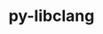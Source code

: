 ---
title: "py-libclang"
layout: cache
categories: [package, develop]
meta: {"compilers": ["gcc@=11.4.0", "gcc@=13.2.0"], "num_specs": 57, "num_specs_by_stack": {"e4s": 9, "e4s-neoverse_v1": 2, "ml-linux-aarch64-cpu": 8, "ml-linux-aarch64-cuda": 9, "ml-linux-x86_64-cpu": 9, "ml-linux-x86_64-cuda": 9, "ml-linux-x86_64-rocm": 11, "root": 57}, "oss": ["ubuntu22.04", "ubuntu24.04"], "platforms": ["linux"], "stacks": ["e4s", "e4s-neoverse_v1", "ml-linux-aarch64-cpu", "ml-linux-aarch64-cuda", "ml-linux-x86_64-cpu", "ml-linux-x86_64-cuda", "ml-linux-x86_64-rocm", "root"], "targets": ["aarch64", "neoverse_v1", "x86_64_v3"], "versions": ["16.0.0"]}
spec_details: [{"compiler": "gcc@=13.2.0", "hash": "3uei563gmyqcayzjlpla4jfibdvuxrlp", "os": "ubuntu24.04", "platform": "linux", "size": "-", "stacks": ["ml-linux-aarch64-cuda", "root"], "target": "aarch64", "variants": ["build_system=python_pip"], "versions": ["16.0.0"]}, {"compiler": "gcc@=13.2.0", "hash": "3xpq47o4wgtkos5gzw3bkohjhdbim2pf", "os": "ubuntu24.04", "platform": "linux", "size": "-", "stacks": ["ml-linux-x86_64-rocm", "root"], "target": "x86_64_v3", "variants": ["build_system=python_pip"], "versions": ["16.0.0"]}, {"compiler": "gcc@=13.2.0", "hash": "4j5wpj7ualc3f4xntm3na42gzklhox3o", "os": "ubuntu24.04", "platform": "linux", "size": "-", "stacks": ["ml-linux-x86_64-rocm", "root"], "target": "x86_64_v3", "variants": ["build_system=python_pip"], "versions": ["16.0.0"]}, {"compiler": "gcc@=11.4.0", "hash": "5fclnfcwdrj3c6xp5z6otbgh24qp64td", "os": "ubuntu22.04", "platform": "linux", "size": "-", "stacks": ["e4s", "root"], "target": "x86_64_v3", "variants": ["build_system=python_pip"], "versions": ["16.0.0"]}, {"compiler": "gcc@=13.2.0", "hash": "5mvedl2lg4eapyese45wfoiwohsbo3pa", "os": "ubuntu24.04", "platform": "linux", "size": "-", "stacks": ["ml-linux-x86_64-cpu", "root"], "target": "x86_64_v3", "variants": ["build_system=python_pip"], "versions": ["16.0.0"]}, {"compiler": "gcc@=13.2.0", "hash": "5ujcu4yw35w5rv7wvoa42d4acoru7kp4", "os": "ubuntu24.04", "platform": "linux", "size": "-", "stacks": ["ml-linux-x86_64-cuda", "root"], "target": "x86_64_v3", "variants": ["build_system=python_pip"], "versions": ["16.0.0"]}, {"compiler": "gcc@=13.2.0", "hash": "6oq5twplkxfjiuunfzzumweewvh4dakl", "os": "ubuntu24.04", "platform": "linux", "size": "-", "stacks": ["ml-linux-x86_64-rocm", "root"], "target": "x86_64_v3", "variants": ["build_system=python_pip"], "versions": ["16.0.0"]}, {"compiler": "gcc@=13.2.0", "hash": "77eflrjn2ohwnltwu4sfmoeubun65jov", "os": "ubuntu24.04", "platform": "linux", "size": "-", "stacks": ["ml-linux-x86_64-cpu", "root"], "target": "x86_64_v3", "variants": ["build_system=python_pip"], "versions": ["16.0.0"]}, {"compiler": "gcc@=13.2.0", "hash": "7liosfcpzbko3i33kicv3l22osg4tksa", "os": "ubuntu24.04", "platform": "linux", "size": "-", "stacks": ["ml-linux-x86_64-cuda", "root"], "target": "x86_64_v3", "variants": ["build_system=python_pip"], "versions": ["16.0.0"]}, {"compiler": "gcc@=13.2.0", "hash": "ad6qz2jjnneknfchpplsc75p25fxdu3a", "os": "ubuntu24.04", "platform": "linux", "size": "-", "stacks": ["ml-linux-aarch64-cpu", "root"], "target": "aarch64", "variants": ["build_system=python_pip"], "versions": ["16.0.0"]}, {"compiler": "gcc@=13.2.0", "hash": "ah2nnnztjvsmmpc4colmnmekgqf2azjg", "os": "ubuntu24.04", "platform": "linux", "size": "-", "stacks": ["ml-linux-x86_64-cpu", "root"], "target": "x86_64_v3", "variants": ["build_system=python_pip"], "versions": ["16.0.0"]}, {"compiler": "gcc@=13.2.0", "hash": "ajbdcauofsc2f2n7lkojpgyjjepuj5lv", "os": "ubuntu24.04", "platform": "linux", "size": "-", "stacks": ["ml-linux-x86_64-cuda", "root"], "target": "x86_64_v3", "variants": ["build_system=python_pip"], "versions": ["16.0.0"]}, {"compiler": "gcc@=13.2.0", "hash": "alsgzn3syb43re3x4qt4rd4ogtsn3nlq", "os": "ubuntu24.04", "platform": "linux", "size": "-", "stacks": ["ml-linux-x86_64-cuda", "root"], "target": "x86_64_v3", "variants": ["build_system=python_pip"], "versions": ["16.0.0"]}, {"compiler": "gcc@=13.2.0", "hash": "aof5r4jeun7o4b3p6rgvuxo5i3yl2zcf", "os": "ubuntu24.04", "platform": "linux", "size": "-", "stacks": ["ml-linux-aarch64-cpu", "root"], "target": "aarch64", "variants": ["build_system=python_pip"], "versions": ["16.0.0"]}, {"compiler": "gcc@=13.2.0", "hash": "as5ft2t4mldzxlo5rz6juembvbb44hqp", "os": "ubuntu24.04", "platform": "linux", "size": "-", "stacks": ["ml-linux-aarch64-cuda", "root"], "target": "aarch64", "variants": ["build_system=python_pip"], "versions": ["16.0.0"]}, {"compiler": "gcc@=13.2.0", "hash": "avbasrfc2lsi7bey6mgbj7yd7evk7lvg", "os": "ubuntu24.04", "platform": "linux", "size": "-", "stacks": ["ml-linux-x86_64-rocm", "root"], "target": "x86_64_v3", "variants": ["build_system=python_pip"], "versions": ["16.0.0"]}, {"compiler": "gcc@=13.2.0", "hash": "cpca4lpetvhor7newz3c76hh425rrvsq", "os": "ubuntu24.04", "platform": "linux", "size": "-", "stacks": ["ml-linux-x86_64-cpu", "root"], "target": "x86_64_v3", "variants": ["build_system=python_pip"], "versions": ["16.0.0"]}, {"compiler": "gcc@=11.4.0", "hash": "d5e3svlqckqwwkgvwonb3llme2hxqzhj", "os": "ubuntu22.04", "platform": "linux", "size": "-", "stacks": ["e4s-neoverse_v1", "root"], "target": "neoverse_v1", "variants": ["build_system=python_pip"], "versions": ["16.0.0"]}, {"compiler": "gcc@=11.4.0", "hash": "eysdoiwsqphueu645czzxhjq6n7zhugc", "os": "ubuntu22.04", "platform": "linux", "size": "-", "stacks": ["e4s", "root"], "target": "x86_64_v3", "variants": ["build_system=python_pip"], "versions": ["16.0.0"]}, {"compiler": "gcc@=13.2.0", "hash": "ezzoqmct73ng4uoimkrvoeda3fsjeeao", "os": "ubuntu24.04", "platform": "linux", "size": "-", "stacks": ["ml-linux-aarch64-cuda", "root"], "target": "aarch64", "variants": ["build_system=python_pip"], "versions": ["16.0.0"]}, {"compiler": "gcc@=13.2.0", "hash": "hikbmwnk5uubex7v7tcuxrmirof6ftbt", "os": "ubuntu24.04", "platform": "linux", "size": "-", "stacks": ["ml-linux-x86_64-cpu", "root"], "target": "x86_64_v3", "variants": ["build_system=python_pip"], "versions": ["16.0.0"]}, {"compiler": "gcc@=13.2.0", "hash": "ij64yjhbmxcaffmuuy4qvsxq7kp5rnkw", "os": "ubuntu24.04", "platform": "linux", "size": "-", "stacks": ["ml-linux-aarch64-cpu", "root"], "target": "aarch64", "variants": ["build_system=python_pip"], "versions": ["16.0.0"]}, {"compiler": "gcc@=13.2.0", "hash": "jwofsgvtjc37ltwdbxi7kphebsxc2q4w", "os": "ubuntu24.04", "platform": "linux", "size": "-", "stacks": ["ml-linux-x86_64-rocm", "root"], "target": "x86_64_v3", "variants": ["build_system=python_pip"], "versions": ["16.0.0"]}, {"compiler": "gcc@=13.2.0", "hash": "k7a7irqqqts6tbiajxn4pdxgpfuilclk", "os": "ubuntu24.04", "platform": "linux", "size": "-", "stacks": ["ml-linux-x86_64-rocm", "root"], "target": "x86_64_v3", "variants": ["build_system=python_pip"], "versions": ["16.0.0"]}, {"compiler": "gcc@=13.2.0", "hash": "kaosilgaktx7x2w2oapyuezb5f6vz5c6", "os": "ubuntu24.04", "platform": "linux", "size": "-", "stacks": ["ml-linux-aarch64-cpu", "root"], "target": "aarch64", "variants": ["build_system=python_pip"], "versions": ["16.0.0"]}, {"compiler": "gcc@=13.2.0", "hash": "kf4ocuabisftu4cpl6y6idkelt3dkh5n", "os": "ubuntu24.04", "platform": "linux", "size": "-", "stacks": ["ml-linux-x86_64-cuda", "root"], "target": "x86_64_v3", "variants": ["build_system=python_pip"], "versions": ["16.0.0"]}, {"compiler": "gcc@=13.2.0", "hash": "kxr7bk7nijzhn6tz47z3aeanxcs6qr3z", "os": "ubuntu24.04", "platform": "linux", "size": "-", "stacks": ["ml-linux-x86_64-rocm", "root"], "target": "x86_64_v3", "variants": ["build_system=python_pip"], "versions": ["16.0.0"]}, {"compiler": "gcc@=13.2.0", "hash": "kysjt4r2ayaie7vhiqdflimjhugqmtoq", "os": "ubuntu24.04", "platform": "linux", "size": "-", "stacks": ["ml-linux-aarch64-cpu", "root"], "target": "aarch64", "variants": ["build_system=python_pip"], "versions": ["16.0.0"]}, {"compiler": "gcc@=13.2.0", "hash": "lc2uf2rnlzxbtsa2xlqjdxpoebtr3j5y", "os": "ubuntu24.04", "platform": "linux", "size": "-", "stacks": ["ml-linux-aarch64-cpu", "root"], "target": "aarch64", "variants": ["build_system=python_pip"], "versions": ["16.0.0"]}, {"compiler": "gcc@=13.2.0", "hash": "lczbwmqsvn6hh23qpyz4qzp6tzxq42yb", "os": "ubuntu24.04", "platform": "linux", "size": "-", "stacks": ["ml-linux-aarch64-cuda", "root"], "target": "aarch64", "variants": ["build_system=python_pip"], "versions": ["16.0.0"]}, {"compiler": "gcc@=13.2.0", "hash": "lr4lpqzmwakkn4mx6nt6dsspoai73vqo", "os": "ubuntu24.04", "platform": "linux", "size": "-", "stacks": ["ml-linux-x86_64-cpu", "root"], "target": "x86_64_v3", "variants": ["build_system=python_pip"], "versions": ["16.0.0"]}, {"compiler": "gcc@=11.4.0", "hash": "lsxrazikgdqeji3jpdqjrvqs6uw42lm7", "os": "ubuntu22.04", "platform": "linux", "size": "-", "stacks": ["e4s-neoverse_v1", "root"], "target": "neoverse_v1", "variants": ["build_system=python_pip"], "versions": ["16.0.0"]}, {"compiler": "gcc@=13.2.0", "hash": "meqk4zridrdy64ewnn32ypcstbudxwmu", "os": "ubuntu24.04", "platform": "linux", "size": "-", "stacks": ["ml-linux-x86_64-cuda", "root"], "target": "x86_64_v3", "variants": ["build_system=python_pip"], "versions": ["16.0.0"]}, {"compiler": "gcc@=13.2.0", "hash": "n4kxmzcy4nub5lxlh6527bptbp3fgm6c", "os": "ubuntu24.04", "platform": "linux", "size": "-", "stacks": ["ml-linux-x86_64-rocm", "root"], "target": "x86_64_v3", "variants": ["build_system=python_pip"], "versions": ["16.0.0"]}, {"compiler": "gcc@=11.4.0", "hash": "of4s3hhsby72z2j7utzqmta2ukwgem6e", "os": "ubuntu22.04", "platform": "linux", "size": "-", "stacks": ["e4s", "root"], "target": "x86_64_v3", "variants": ["build_system=python_pip"], "versions": ["16.0.0"]}, {"compiler": "gcc@=13.2.0", "hash": "ooq24h56k235dt3c57ebbd6gufta7lq6", "os": "ubuntu24.04", "platform": "linux", "size": "-", "stacks": ["ml-linux-aarch64-cuda", "root"], "target": "aarch64", "variants": ["build_system=python_pip"], "versions": ["16.0.0"]}, {"compiler": "gcc@=13.2.0", "hash": "payoimbpzs5csrud2u3woyn43gegbmes", "os": "ubuntu24.04", "platform": "linux", "size": "-", "stacks": ["ml-linux-x86_64-cuda", "root"], "target": "x86_64_v3", "variants": ["build_system=python_pip"], "versions": ["16.0.0"]}, {"compiler": "gcc@=13.2.0", "hash": "qm3wcwz7lzxq3mzhkkwlnmckue5rxdh2", "os": "ubuntu24.04", "platform": "linux", "size": "-", "stacks": ["ml-linux-aarch64-cpu", "root"], "target": "aarch64", "variants": ["build_system=python_pip"], "versions": ["16.0.0"]}, {"compiler": "gcc@=11.4.0", "hash": "qy6bbbhigssdknjoypmbsxgitnnfhl7y", "os": "ubuntu22.04", "platform": "linux", "size": "-", "stacks": ["e4s", "root"], "target": "x86_64_v3", "variants": ["build_system=python_pip"], "versions": ["16.0.0"]}, {"compiler": "gcc@=11.4.0", "hash": "r2jhelkct5alhalzbicz2z7hbon6jsdd", "os": "ubuntu22.04", "platform": "linux", "size": "-", "stacks": ["e4s", "root"], "target": "x86_64_v3", "variants": ["build_system=python_pip"], "versions": ["16.0.0"]}, {"compiler": "gcc@=13.2.0", "hash": "ra644mt2qx7ymijlgk5iufiiu47msmxm", "os": "ubuntu24.04", "platform": "linux", "size": "-", "stacks": ["ml-linux-x86_64-cuda", "root"], "target": "x86_64_v3", "variants": ["build_system=python_pip"], "versions": ["16.0.0"]}, {"compiler": "gcc@=11.4.0", "hash": "sij2usnrjtnyisrbwcak2ekllmyyfdat", "os": "ubuntu22.04", "platform": "linux", "size": "-", "stacks": ["e4s", "root"], "target": "x86_64_v3", "variants": ["build_system=python_pip"], "versions": ["16.0.0"]}, {"compiler": "gcc@=11.4.0", "hash": "sjzb2n36a74d34dh37gq64iwi6uxp42a", "os": "ubuntu22.04", "platform": "linux", "size": "-", "stacks": ["e4s", "root"], "target": "x86_64_v3", "variants": ["build_system=python_pip"], "versions": ["16.0.0"]}, {"compiler": "gcc@=13.2.0", "hash": "slpw7c47z4wtfxl7qzxygz52pkxryi2o", "os": "ubuntu24.04", "platform": "linux", "size": "-", "stacks": ["ml-linux-x86_64-cuda", "root"], "target": "x86_64_v3", "variants": ["build_system=python_pip"], "versions": ["16.0.0"]}, {"compiler": "gcc@=13.2.0", "hash": "thzzv4js4zjjg5faezckqojniyg4cejc", "os": "ubuntu24.04", "platform": "linux", "size": "-", "stacks": ["ml-linux-x86_64-rocm", "root"], "target": "x86_64_v3", "variants": ["build_system=python_pip"], "versions": ["16.0.0"]}, {"compiler": "gcc@=13.2.0", "hash": "uegotbiql6k3ccuetuygdg45g6lgld43", "os": "ubuntu24.04", "platform": "linux", "size": "-", "stacks": ["ml-linux-x86_64-rocm", "root"], "target": "x86_64_v3", "variants": ["build_system=python_pip"], "versions": ["16.0.0"]}, {"compiler": "gcc@=13.2.0", "hash": "vhkwg2c7ybotm7rkkvbs4c7drlown75h", "os": "ubuntu24.04", "platform": "linux", "size": "-", "stacks": ["ml-linux-aarch64-cpu", "root"], "target": "aarch64", "variants": ["build_system=python_pip"], "versions": ["16.0.0"]}, {"compiler": "gcc@=13.2.0", "hash": "w4us42jptgipxapjq3743dqiuimhayns", "os": "ubuntu24.04", "platform": "linux", "size": "-", "stacks": ["ml-linux-aarch64-cuda", "root"], "target": "aarch64", "variants": ["build_system=python_pip"], "versions": ["16.0.0"]}, {"compiler": "gcc@=11.4.0", "hash": "x3yqlxbguaeacjryb56cat6wmld4cacw", "os": "ubuntu22.04", "platform": "linux", "size": "-", "stacks": ["e4s", "root"], "target": "x86_64_v3", "variants": ["build_system=python_pip"], "versions": ["16.0.0"]}, {"compiler": "gcc@=13.2.0", "hash": "xbydbofi5qitnayrham5eatzazrwh6r4", "os": "ubuntu24.04", "platform": "linux", "size": "-", "stacks": ["ml-linux-aarch64-cuda", "root"], "target": "aarch64", "variants": ["build_system=python_pip"], "versions": ["16.0.0"]}, {"compiler": "gcc@=13.2.0", "hash": "xctemrb3g36dbqthod7nxm6xd34xn5i2", "os": "ubuntu24.04", "platform": "linux", "size": "-", "stacks": ["ml-linux-x86_64-cpu", "root"], "target": "x86_64_v3", "variants": ["build_system=python_pip"], "versions": ["16.0.0"]}, {"compiler": "gcc@=13.2.0", "hash": "xhlkiwrtzuxwil5ng3d7qr25mpapesoy", "os": "ubuntu24.04", "platform": "linux", "size": "-", "stacks": ["ml-linux-x86_64-rocm", "root"], "target": "x86_64_v3", "variants": ["build_system=python_pip"], "versions": ["16.0.0"]}, {"compiler": "gcc@=13.2.0", "hash": "xq3exxhmtiuqkmejo2uedie5r7hankxr", "os": "ubuntu24.04", "platform": "linux", "size": "-", "stacks": ["ml-linux-aarch64-cuda", "root"], "target": "aarch64", "variants": ["build_system=python_pip"], "versions": ["16.0.0"]}, {"compiler": "gcc@=11.4.0", "hash": "xukhjl5kgo7c5lpyn74j3wvp3hlpeh7e", "os": "ubuntu22.04", "platform": "linux", "size": "-", "stacks": ["e4s", "root"], "target": "x86_64_v3", "variants": ["build_system=python_pip"], "versions": ["16.0.0"]}, {"compiler": "gcc@=13.2.0", "hash": "xur3kwyckfs4qagmcepkilqtcfsdg6k2", "os": "ubuntu24.04", "platform": "linux", "size": "-", "stacks": ["ml-linux-aarch64-cuda", "root"], "target": "aarch64", "variants": ["build_system=python_pip"], "versions": ["16.0.0"]}, {"compiler": "gcc@=13.2.0", "hash": "yth45vj7lnnqd3sx4sueffk6mm6cgiht", "os": "ubuntu24.04", "platform": "linux", "size": "-", "stacks": ["ml-linux-x86_64-cpu", "root"], "target": "x86_64_v3", "variants": ["build_system=python_pip"], "versions": ["16.0.0"]}, {"compiler": "gcc@=13.2.0", "hash": "ywvenn5zjlehukupomuwemgozps5s5si", "os": "ubuntu24.04", "platform": "linux", "size": "-", "stacks": ["ml-linux-x86_64-cpu", "root"], "target": "x86_64_v3", "variants": ["build_system=python_pip"], "versions": ["16.0.0"]}]
---